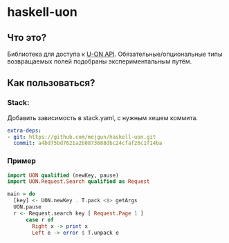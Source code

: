 # haskell-uon

## Что это?

Библиотека для доступа к [U-ON API](https://api.u-on.ru/doc).
Обязательные/опциональные типы возвращаемых полей подобраны экспериментальным путём.

## Как пользоваться?

### Stack:

Добавить зависимость в stack.yaml, с нужным хешем коммита.
```yaml
extra-deps:
- git: https://github.com/mejgun/haskell-uon.git
  commit: a4bd75bd7621a2b0873688dbc24cfaf26c1f14ba
```

### Пример

```haskell
import UON qualified (newKey, pause)
import UON.Request.Search qualified as Request

main = do
  [key] <- UON.newKey . T.pack <$> getArgs
  UON.pause
  r <- Request.search key [ Request.Page 1 ]
      case r of
        Right x -> print x
        Left e -> error $ T.unpack e
```
